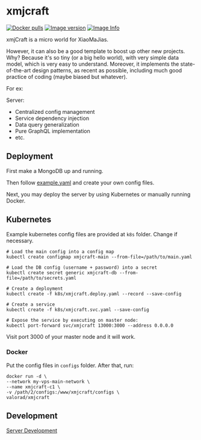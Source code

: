 # xmjcraft

[![Docker pulls](https://img.shields.io/docker/pulls/valorad/xmjcraft.svg?style=flat-square)](https://hub.docker.com/r/valorad/xmjcraft/)
[![Image version](https://images.microbadger.com/badges/version/valorad/xmjcraft.svg)](https://microbadger.com/images/valorad/xmjcraft "xmjcraft Version")
[![Image Info](https://images.microbadger.com/badges/image/valorad/xmjcraft.svg)](https://microbadger.com/images/valorad/xmjcraft "xmjcraft Image")

xmjCraft is a micro world for XiaoMaJias.

However, it can also be a good template to boost up other new projects. Why? Because it's so tiny (or a big hello world), with very simple data model, which is very easy to understand. Moreover, it implements the state-of-the-art design patterns, as recent as possible, including much good practice of coding (maybe biased but whatever).

For ex:

Server:
- Centralized config management
- Service dependency injection
- Data query generalization
- Pure GraphQL implementation
- etc.

## Deployment

First make a MongoDB up and running. 

Then follow [example.yaml](./server/src/configs/example.yaml) and create your own config files.

Next, you may deploy the server by using Kubernetes or manually running Docker.

## Kubernetes

Example kubernetes config files are provided at `k8s` folder. Change if necessary.

``` shell
# Load the main config into a config map
kubectl create configmap xmjcraft-main --from-file=/path/to/main.yaml

# Load the DB config (username + password) into a secret
kubectl create secret generic xmjcraft-db --from-file=/path/to/secrets.yaml

# Create a deployment
kubectl create -f k8s/xmjcraft.deploy.yaml --record --save-config

# Create a service
kubectl create -f k8s/xmjcraft.svc.yaml --save-config

# Expose the service by executing on master node:
kubectl port-forward svc/xmjcraft 13000:3000 --address 0.0.0.0

```

Visit port 3000 of your master node and it will work.

### Docker

Put the config files in `configs` folder. After that, run:

``` shell
docker run -d \
--network my-vps-main-network \
--name xmjcraft-c1 \
-v /path/2/configs:/www/xmjcraft/configs \
valorad/xmjcraft
```

## Development
[Server Development](./server/README.md##Development)